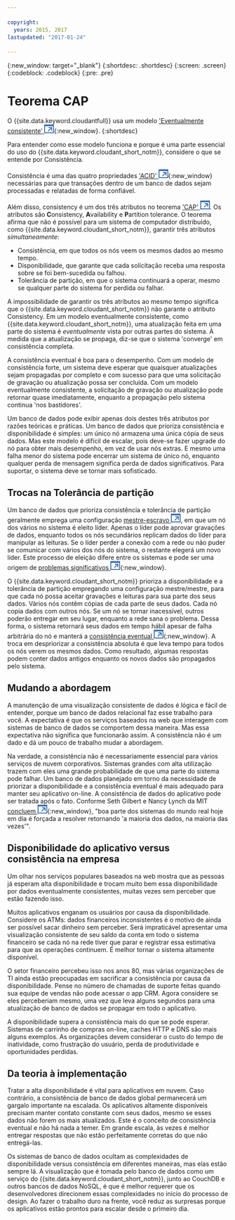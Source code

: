 ```yaml
---

copyright:
  years: 2015, 2017
lastupdated: "2017-01-24"

---
```


{:new_window: target="_blank"}
{:shortdesc: .shortdesc}
{:screen: .screen}
{:codeblock: .codeblock}
{:pre: .pre}

<!-- Acrolinx: 2017-01-24 -->

<div id="cap_theorem"></div>

<div id="consistency"></div>

# Teorema CAP

O {{site.data.keyword.cloudantfull}} usa um modelo ['Eventualmente consistente' ![Ícone de link externo](../images/launch-glyph.svg "Ícone de link externo")](http://en.wikipedia.org/wiki/Eventual_consistency){:new_window}.
{:shortdesc}

Para entender como esse modelo funciona
e porque é uma parte essencial do uso do {{site.data.keyword.cloudant_short_notm}},
considere o que se entende por Consistência.

Consistência é uma das quatro propriedades ['ACID' ![Ícone de link externo](../images/launch-glyph.svg "Ícone de link externo")](https://en.wikipedia.org/wiki/ACID){:new_window}
necessárias para que transações dentro de um banco de dados sejam processadas e relatadas de forma confiável.

Além disso,
consistency é um dos três atributos no
teorema <a href="http://en.wikipedia.org/wiki/CAP_Theorem" target="_blank">'CAP' <img src="../images/launch-glyph.svg" alt="Ícone de link externo" title="Ícone de link externo"></a>.
Os atributos são **C**onsistency,
**A**vailability e **P**artition tolerance.
O teorema afirma que não é possível para um sistema de computador distribuído, como {{site.data.keyword.cloudant_short_notm}},
garantir três atributos _simultaneamente_:

-   Consistência,
em que todos os nós veem os mesmos dados ao mesmo tempo.
-   Disponibilidade,
que garante que cada solicitação receba uma resposta sobre se foi bem-sucedida ou falhou.
-   Tolerância de partição,
em que o sistema continuará a operar, mesmo se qualquer parte do sistema for perdida ou falhar.

A impossibilidade de garantir os três atributos ao mesmo tempo
significa que o {{site.data.keyword.cloudant_short_notm}} não garante o atributo Consistency.
Em um modelo eventualmente consistente,
como {{site.data.keyword.cloudant_short_notm}},
uma atualização feita em uma parte do sistema é _eventualmente_ vista por outras partes do sistema.
À medida que a atualização se propaga,
diz-se que o sistema 'converge' em consistência completa.

A consistência eventual é boa para o desempenho.
Com um modelo de consistência forte,
um sistema deve esperar que quaisquer atualizações sejam propagadas por completo e com sucesso
para que uma solicitação de gravação ou atualização possa ser concluída.
Com um modelo eventualmente consistente,
a solicitação de gravação ou atualização pode retornar quase imediatamente,
enquanto a propagação pelo sistema continua 'nos bastidores'.

Um banco de dados pode exibir apenas dois destes três atributos por razões teóricas e práticas.
Um banco de dados que prioriza consistência e disponibilidade é simples:
um único nó armazena uma única cópia de seus dados.
Mas este modelo é difícil de escalar, pois deve-se fazer upgrade do nó para obter mais desempenho,
em vez de usar nós extras.
E
mesmo uma falha menor do sistema pode encerrar um sistema de único nó,
enquanto qualquer perda de mensagem significa perda de dados significativos.
Para suportar,
o sistema deve se tornar mais sofisticado.

## Trocas na Tolerância de partição

Um banco de dados que prioriza consistência e tolerância de partição geralmente emprega uma
configuração <a href="http://en.wikipedia.org/wiki/Master/slave_(technology)" target="_blank">mestre-escravo <img src="../images/launch-glyph.svg" alt="Ícone de link externo" title="Ícone de link externo"></a>,
em que um nó dos vários no sistema é eleito líder.
Apenas o líder pode aprovar gravações de dados,
enquanto todos os nós secundários replicam dados do líder para manipular as leituras.
Se o líder perder a conexão com a rede
ou não puder se comunicar com vários dos nós do sistema,
o restante elegerá um novo líder.
Este processo de eleição difere entre os sistemas
e pode ser uma origem de [problemas significativos ![Ícone de link externo](../images/launch-glyph.svg "Ícone de link externo")](http://aphyr.com/posts/284-call-me-maybe-mongodb){:new_window}.

O {{site.data.keyword.cloudant_short_notm}} prioriza a disponibilidade e a tolerância de partição empregando uma configuração mestre/mestre,
para que cada nó possa aceitar gravações e leituras para sua parte dos seus dados.
Vários nós contêm cópias de cada parte de seus dados.
Cada nó copia dados com outros nós.
Se um nó se tornar inacessível,
outros poderão entregar em seu lugar, enquanto a rede sana o problema.
Dessa forma,
o sistema retornará seus dados em tempo hábil apesar de falha arbitrária do nó
e manterá a [consistência eventual ![Ícone de link externo](../images/launch-glyph.svg "Ícone de link externo")](http://en.wikipedia.org/wiki/Eventual_consistency){:new_window}.
A troca em despriorizar a consistência absoluta é que leva tempo para todos os nós verem os mesmos dados.
Como resultado,
algumas respostas podem conter dados antigos enquanto os novos dados são propagados pelo sistema.

## Mudando a abordagem

A manutenção de uma visualização consistente de dados é lógica e fácil de entender,
porque um banco de dados relacional faz esse trabalho para você.
A expectativa é que os serviços baseados na web que interagem com sistemas de banco de dados se comportem dessa maneira.
Mas essa expectativa não significa que funcionarão assim.
A consistência não é um dado
e dá um pouco de trabalho mudar a abordagem.

Na verdade,
a consistência não é necessariamente essencial para vários serviços de nuvem corporativos.
Sistemas
grandes com alta utilização trazem com eles uma grande probabilidade de que uma parte do sistema pode falhar.
Um banco de dados planejado em torno da necessidade de priorizar a disponibilidade e a consistência eventual
é mais adequado para manter seu aplicativo on-line.
A consistência de dados do aplicativo pode ser tratada após o fato.
Conforme Seth Gilbert e Nancy Lynch da MIT
[concluem ![Ícone de link externo](../images/launch-glyph.svg "Ícone de link externo")](http://www.glassbeam.com/sites/all/themes/glassbeam/images/blog/10.1.1.67.6951.pdf){:new_window},
"boa parte dos sistemas do mundo real hoje em dia é forçada a resolver retornando 'a maioria dos dados, na maioria das vezes'".

## Disponibilidade do aplicativo versus consistência na empresa

Um olhar nos serviços populares baseados na web mostra que as pessoas já esperam alta disponibilidade
e trocam muito bem essa disponibilidade por dados eventualmente consistentes,
muitas vezes sem perceber que estão fazendo isso.

Muitos aplicativos enganam os usuários por causa da disponibilidade.
Considere os ATMs:
dados financeiros inconsistentes é o motivo de ainda ser possível sacar dinheiro sem perceber.
Será impraticável apresentar uma visualização consistente de seu saldo da conta em todo o sistema financeiro
se cada nó na rede tiver que parar e registrar essa estimativa para que as operações continuem.
É melhor tornar o sistema altamente disponível.

O setor financeiro percebeu isso nos anos 80,
mas várias organizações de TI ainda estão preocupadas em sacrificar a consistência por causa da disponibilidade.
Pense no número de chamadas de suporte feitas quando sua equipe de vendas não pode acessar o app CRM.
Agora considere se eles perceberiam mesmo, uma vez que leva alguns segundos para uma atualização de banco de dados
se propagar em todo o aplicativo.

A disponibilidade supera a consistência mais do que se pode esperar.
Sistemas de carrinho de compras on-line,
caches HTTP
e DNS são mais alguns exemplos.
As organizações devem considerar o custo do tempo de inatividade, como frustração do usuário,
perda de produtividade
e oportunidades perdidas.

## Da teoria à implementação

Tratar a alta disponibilidade é vital para aplicativos em nuvem.
Caso contrário,
a consistência de banco de dados global permanecerá um gargalo importante na escalada.
Os aplicativos altamente disponíveis precisam manter contato constante com seus dados,
mesmo se esses dados não forem os mais atualizados.
Este é o conceito de consistência eventual
e não há nada a temer.
Em grande escala,
às vezes é melhor entregar respostas que não estão perfeitamente corretas do que não entregá-las.

Os sistemas de banco de dados ocultam as complexidades de disponibilidade versus consistência em diferentes maneiras,
mas elas estão sempre lá.
A visualização que é tomada pelo banco de dados como um serviço do {{site.data.keyword.cloudant_short_notm}},
junto ao CouchDB e outros bancos de dados NoSQL,
é que é melhor requerer que os desenvolvedores direcionem essas complexidades no início do processo de design.
Ao fazer o trabalho duro na frente,
você reduz as surpresas porque os aplicativos estão prontos para escalar desde o primeiro dia.
